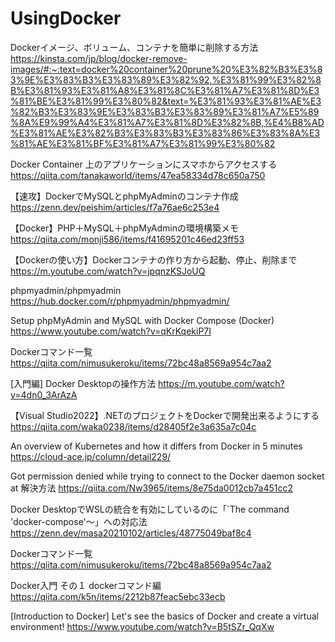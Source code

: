 # UsingDocker
Dockerイメージ、ボリューム、コンテナを簡単に削除する方法
https://kinsta.com/jp/blog/docker-remove-images/#:~:text=docker%20container%20prune%20%E3%82%B3%E3%83%9E%E3%83%B3%E3%83%89%E3%82%92,%E3%81%99%E3%82%8B%E3%81%93%E3%81%A8%E3%81%8C%E3%81%A7%E3%81%8D%E3%81%BE%E3%81%99%E3%80%82&text=%E3%81%93%E3%81%AE%E3%82%B3%E3%83%9E%E3%83%B3%E3%83%89%E3%81%A7%E5%89%8A%E9%99%A4%E3%81%A7%E3%81%8D%E3%82%8B,%E4%B8%AD%E3%81%AE%E3%82%B3%E3%83%B3%E3%83%86%E3%83%8A%E3%81%AE%E3%81%BF%E3%81%A7%E3%81%99%E3%80%82

Docker Container 上のアプリケーションにスマホからアクセスする
https://qiita.com/tanakaworld/items/47ea58334d78c650a750

【速攻】DockerでMySQLとphpMyAdminのコンテナ作成
https://zenn.dev/peishim/articles/f7a76ae6c253e4

【Docker】PHP＋MySQL＋phpMyAdminの環境構築メモ
https://qiita.com/monji586/items/f41695201c46ed23ff53

【Dockerの使い方】Dockerコンテナの作り方から起動、停止、削除まで
https://m.youtube.com/watch?v=jpqnzKSJoUQ

phpmyadmin/phpmyadmin
https://hub.docker.com/r/phpmyadmin/phpmyadmin/

Setup phpMyAdmin and MySQL with Docker Compose (Docker)
https://www.youtube.com/watch?v=qKrKqekiP7I

Dockerコマンド一覧
https://qiita.com/nimusukeroku/items/72bc48a8569a954c7aa2

[入門編] Docker Desktopの操作方法
https://m.youtube.com/watch?v=4dn0_3ArAzA

【Visual Studio2022】.NETのプロジェクトをDockerで開発出来るようにする
https://qiita.com/waka0238/items/d28405f2e3a635a7c04c

An overview of Kubernetes and how it differs from Docker in 5 minutes
https://cloud-ace.jp/column/detail229/

Got permission denied while trying to connect to the Docker daemon socket at 解決方法
https://qiita.com/Nw3965/items/8e75da0012cb7a451cc2

Docker DesktopでWSLの統合を有効にしているのに「`The command 'docker-compose'～」への対応法
https://zenn.dev/masa20210102/articles/48775049baf8c4

Dockerコマンド一覧
https://qiita.com/nimusukeroku/items/72bc48a8569a954c7aa2

Docker入門 その１ dockerコマンド編
https://qiita.com/k5n/items/2212b87feac5ebc33ecb

[Introduction to Docker] Let's see the basics of Docker and create a virtual environment!
https://www.youtube.com/watch?v=B5tSZr_QqXw
